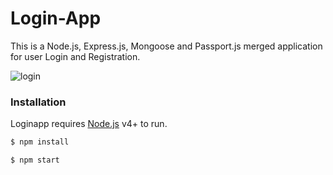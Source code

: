 # Login-App

This is a Node.js, Express.js, Mongoose and Passport.js merged application for user Login and Registration.

![login](https://user-images.githubusercontent.com/29064878/36103500-5b451b16-1007-11e8-8051-5180ae5a5c89.JPG)

### Installation

Loginapp requires [Node.js](https://nodejs.org/) v4+ to run.

```sh
$ npm install
```

```sh
$ npm start
```
